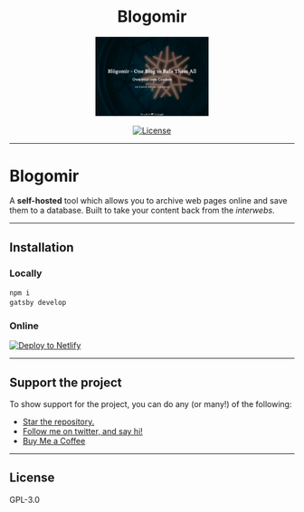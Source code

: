 <div align = "center">

# Blogomir

<img alt="neural-color-picker" src="https://raw.githubusercontent.com/akash-joshi/blogomir/master/logo.png" width = "200"/>

<br />

[![License](https://img.shields.io/badge/License-GPL--3.0-brightgreen?style=for-the-badge&labelColor=000000&color=ff0666)](https://www.npmjs.com/package/neural-color-picker)
</div>

---

# Blogomir

A **self-hosted** tool which allows you to archive web pages online and save them to a database. Built to take your content back from the *interwebs*.

---

## Installation

### Locally

```bash
npm i
gatsby develop
```

### Online

[![Deploy to Netlify](https://www.netlify.com/img/deploy/button.svg)](https://app.netlify.com/start/deploy?repository=https://github.com/akash-joshi/blogomir)

---

## Support the project

To show support for the project, you can do any (or many!) of the following:

- [Star the repository.](https://github.com/akash-joshi/blogomir)
- [Follow me on twitter, and say hi!](https://twitter.com/akashtrikon)
- [Buy Me a Coffee](buymeacoffee.com/akashjoshi)

---

## License

GPL-3.0